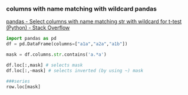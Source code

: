 ###  columns with name matching with wildcard pandas


[pandas - Select columns with name matching str with wildcard for t-test (Python) - Stack Overflow](https://stackoverflow.com/questions/46900364/select-columns-with-name-matching-str-with-wildcard-for-t-test-python)




```python
import pandas as pd
df = pd.DataFrame(columns=["a1a","a2a","a1b"])

mask = df.columns.str.contains('a.*a')

df.loc[:,mask] # selects mask
df.loc[:,~mask] # selects inverted (by using ~) mask

###series
row.loc[mask]
```
